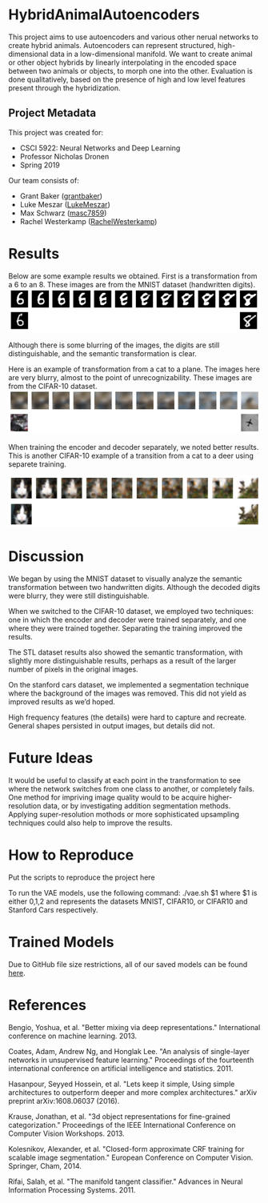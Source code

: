 # HybridAnimalAutoencoders

This project aims to use autoencoders and various other nerual networks to create hybrid animals. Autoencoders can represent structured, high-dimensional data in a low-dimensional manifold. We want to create animal or other object hybrids by linearly interpolating in the encoded space between two animals or objects, to morph one into the other. Evaluation is done qualitatively, based on the presence of high and low level features present through the hybridization.

## Project Metadata

This project was created for:

- CSCI 5922: Neural Networks and Deep Learning
- Professor Nicholas Dronen
- Spring 2019

Our team consists of:

- Grant Baker ([grantbaker](https://github.com/grantbaker))
- Luke Meszar ([LukeMeszar](https://github.com/LukeMeszar))
- Max Schwarz ([masc7859](https://github.com/masc7859))
- Rachel Westerkamp ([RachelWesterkamp](https://github.com/RachelWesterkamp))

# Results

Below are some example results we obtained. First is a transformation from a 6 to an 8. These images are from the MNIST dataset (handwritten digits).
![MNIST transistion](TransMNIST.PNG)

Although there is some blurring of the images, the digits are still distinguishable, and the semantic transformation is clear.

Here is an example of transformation from a cat to a plane. The images here are very blurry, almost to the point of unrecognizability. These images are from the CIFAR-10 dataset.
![CIFAR transition](FirstCifarTrans.PNG)

When training the encoder and decoder separately, we noted better results. This is another CIFAR-10 example of a transition from a cat to a deer using separete training.

![Better CIFAR transition](cifartrans_cat_deer.png)

# Discussion
We began by using the MNIST dataset to visually analyze the semantic transformation between two handwritten digits. Although the decoded digits were blurry, they were still distinguishable.

When we switched to the CIFAR-10 dataset, we employed two techniques: one in which the encoder and decoder were trained separately, and one where they were trained together. Separating the training improved the results.

The STL dataset results also showed the semantic transformation, with slightly more distinguishable results, perhaps as a result of the larger number of pixels in the original images.

On the stanford cars dataset, we implemented a segmentation technique where the background of the images was removed. This did not yield as improved results as we’d hoped.

High frequency features (the details) were hard to capture and recreate. General shapes persisted in output images, but details did not.

# Future Ideas
It would be useful to classify at each point in the transformation to see where the network switches from one class to another, or completely fails. One method for impriving image quality would to be acquire higher-resolution data, or by investigating addition segmentation methods. Applying super-resolution mothods or more sophisticated upsampling techniques could also help to improve the results.

# How to Reproduce

Put the scripts to reproduce the project here

To run the VAE models, use the following command: ./vae.sh $1 where $1 is either 0,1,2 and represents the datasets MNIST, CIFAR10, or CIFAR10 and Stanford Cars respectively.

# Trained Models

Due to GitHub file size restrictions, all of our saved models can be found [here](https://keybase.pub/grantbaker/saved_models).

# References

Bengio, Yoshua, et al. "Better mixing via deep representations." International conference on machine learning. 2013.

Coates, Adam, Andrew Ng, and Honglak Lee. "An analysis of single-layer networks in unsupervised feature learning." Proceedings of the fourteenth international conference on artificial intelligence and statistics. 2011.

Hasanpour, Seyyed Hossein, et al. "Lets keep it simple, Using simple architectures to outperform deeper and more complex architectures." arXiv preprint arXiv:1608.06037 (2016).

Krause, Jonathan, et al. "3d object representations for fine-grained categorization." Proceedings of the IEEE International Conference on Computer Vision Workshops. 2013.

Kolesnikov, Alexander, et al. "Closed-form approximate CRF training for scalable image segmentation." European Conference on Computer Vision. Springer, Cham, 2014.

Rifai, Salah, et al. "The manifold tangent classifier." Advances in Neural Information Processing Systems. 2011.
